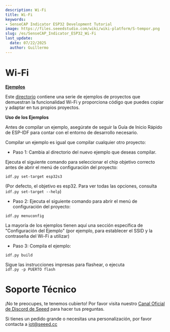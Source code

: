 ```yaml
---
description: Wi-Fi
title: Wi-Fi
keywords:
- SenseCAP Indicator ESP32 Development Tutorial
image: https://files.seeedstudio.com/wiki/wiki-platform/S-tempor.png
slug: /es/SenseCAP_Indicator_ESP32_Wi-Fi
last_update:
  date: 07/22/2025
  author: Guillermo
---
```

# **Wi-Fi**

[**Ejemplos**](https://github.com/espressif/esp-idf/tree/master/examples/wifi)

Este [directorio](https://github.com/espressif/esp-idf/tree/master/examples/wifi) contiene una serie de ejemplos de proyectos que demuestran la funcionalidad Wi-Fi y proporciona código que puedes copiar y adaptar en tus propios proyectos.

**Uso de los Ejemplos**

Antes de compilar un ejemplo, asegúrate de seguir la Guía de Inicio Rápido de ESP-IDF para contar con el entorno de desarrollo necesario.

Compilar un ejemplo es igual que compilar cualquier otro proyecto:

- Paso 1: Cambia al directorio del nuevo ejemplo que deseas compilar.

Ejecuta el siguiente comando para seleccionar el chip objetivo correcto antes de abrir el menú de configuración del proyecto:

`idf.py set-target esp32s3`

(Por defecto, el objetivo es esp32. Para ver todas las opciones, consulta `idf.py set-target --help`)

- Paso 2: Ejecuta el siguiente comando para abrir el menú de configuración del proyecto:

`idf.py menuconfig`

La mayoría de los ejemplos tienen aquí una sección específica de "Configuración del Ejemplo" (por ejemplo, para establecer el SSID y la contraseña del Wi-Fi a utilizar)

- Paso 3: Compila el ejemplo:

`idf.py build`

Sigue las instrucciones impresas para flashear, o ejecuta  
`idf.py -p PUERTO flash`

# **Soporte Técnico**

¡No te preocupes, te tenemos cubierto! Por favor visita nuestro [Canal Oficial de Discord de Seeed](https://discord.com/invite/QqMgVwHT3X) para hacer tus preguntas.

Si tienes un pedido grande o necesitas una personalización, por favor contacta a iot@seeed.cc

